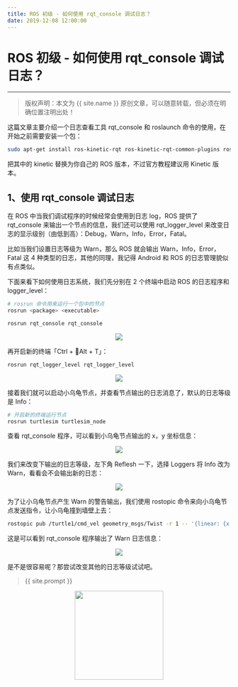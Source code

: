 ```yaml
---
title: ROS 初级 - 如何使用 rqt_console 调试日志？
date: 2019-12-08 12:00:00
---
```

# ROS 初级 - 如何使用 rqt_console 调试日志？
***
> 版权声明：本文为 {{ site.name }} 原创文章，可以随意转载，但必须在明确位置注明出处！

这篇文章主要介绍一个日志查看工具 rqt_console 和 roslaunch 命令的使用，在开始之前需要安装一个包：

```sh
sudo apt-get install ros-kinetic-rqt ros-kinetic-rqt-common-plugins ros-kinetic-turtlesim
```

把其中的 kinetic 替换为你自己的 ROS 版本，不过官方教程建议用 Kinetic 版本。

## 1、使用 rqt_console 调试日志

在 ROS 中当我们调试程序的时候经常会使用到日志 log，ROS 提供了 rqt_console 来输出一个节点的信息，我们还可以使用 rqt_logger_level 来改变日志的显示级别（由低到高）：Debug，Warn，Info，Error，Fatal。

比如当我们设置日志等级为 Warn，那么 ROS 就会输出 Warn，Info，Error，Fatal 这 4 种类型的日志，其他的同理，我记得 Android 和 ROS 的日志管理貌似有点类似。

下面来看下如何使用日志系统，我们先分别在 2 个终端中启动 ROS 的日志程序和 logger_level：

```sh
# rosrun 命令用来运行一个包中的节点
rosrun <package> <executable>
```

```sh
rosrun rqt_console rqt_console
```

<div  align="center">
<img src="https://dlonng.com/images/ros/8log_console.png"/>
</div>

再开启新的终端「Ctrl + Alt + T」：

```sh
rosrun rqt_logger_level rqt_logger_level
```

<div  align="center">
<img src="https://dlonng.com/images/ros/8log_level.png"/>
</div>

接着我们就可以启动小乌龟节点，并查看节点输出的日志消息了，默认的日志等级是 Info：

```sh
# 开启新的终端运行节点
rosrun turtlesim turtlesim_node
```

查看 rqt_console 程序，可以看到小乌龟节点输出的 x，y 坐标信息：

<div  align="center">
<img src="https://dlonng.com/images/ros/8log_xy.png"/>
</div>

我们来改变下输出的日志等级，左下角 Reflesh 一下，选择 Loggers 将 Info 改为 Warn，看看会不会输出新的日志：

<div  align="center">
<img src="https://dlonng.com/images/ros/8log_warn.png"/>
</div>

为了让小乌龟节点产生 Warn 的警告输出，我们使用 rostopic 命令来向小乌龟节点发送指令，让小乌龟撞到墙壁上去：

```sh
rostopic pub /turtle1/cmd_vel geometry_msgs/Twist -r 1 -- '{linear: {x: 2.0, y: 0.0, z: 0.0}, angular: {x: 0.0,y: 0.0,z: 0.0}}'
```

这是可以看到 rqt_console 程序输出了 Warn 日志信息：

<div  align="center">
<img src="https://dlonng.com/images/ros/8log_wall.png"/>
</div>

是不是很容易呢？那尝试改变其他的日志等级试试吧。

> {{ site.prompt }}

<div  align="center">
<img src="https://dlonng.com/images/wechart.jpg" width = "200" height = "200"/>